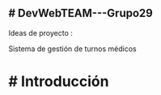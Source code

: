 ## # DevWebTEAM---Grupo29

Ideas de proyecto : 

Sistema de gestión de turnos médicos

# # Introducción


    
